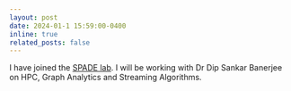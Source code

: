 ```yaml
---
layout: post
date: 2024-01-1 15:59:00-0400
inline: true
related_posts: false
---
```


I have joined the [SPADE lab](https://spade-iitj.github.io). I will be working with Dr Dip Sankar Banerjee on HPC, Graph Analytics and Streaming Algorithms.
